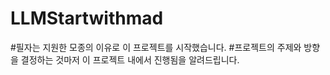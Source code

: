 # LLMStartwithmad

#필자는 지원한 모종의 이유로 이 프로젝트를 시작했습니다.
#프로젝트의 주제와 방향을 결정하는 것마저 이 프로젝트 내에서 진행됨을 알려드립니다.

